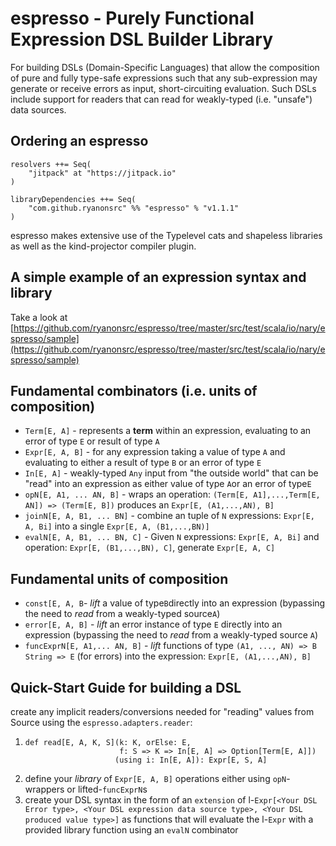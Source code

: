 espresso - Purely Functional Expression DSL Builder Library
===========================================================

For building DSLs (Domain-Specific Languages) that allow the composition of pure and fully type-safe expressions such
that any sub-expression may generate or receive errors as input, short-circuiting evaluation.  Such DSLs include support for readers that can read for weakly-typed (i.e. "unsafe") data sources.

Ordering an espresso
--------------------

```
resolvers ++= Seq(
    "jitpack" at "https://jitpack.io"
)

libraryDependencies ++= Seq(
    "com.github.ryanonsrc" %% "espresso" % "v1.1.1"
)
```

espresso makes extensive use of the Typelevel cats and shapeless libraries as well as the kind-projector
compiler plugin.

A simple example of an expression syntax and library
----------------------------------------------------

Take a look at [https://github.com/ryanonsrc/espresso/tree/master/src/test/scala/io/nary/espresso/sample](https://github.com/ryanonsrc/espresso/tree/master/src/test/scala/io/nary/espresso/sample)

Fundamental combinators (i.e. units of composition)
---------------------------------------------------

* `Term[E, A]` - represents a **term** within an expression, evaluating to an error of type `E` or result of type `A`
* `Expr[E, A, B]` - for any expression taking a value of type `A` and evaluating to either a result of type `B` or an error of type `E`
* `In[E, A]` - weakly-typed `Any` input from "the outside world" that can be "read" into an expression as either value of type `A`or an error of type`E`
* `opN[E, A1, ... AN, B]` - wraps an operation: `(Term[E, A1],...,Term[E, AN]) => (Term[E, B])` produces an `Expr[E, (A1,...,AN), B]`
* `joinN[E, A, B1, ... BN]` - combine an tuple of `N` expressions: `Expr[E, A, Bi]` into a single `Expr[E, A, (B1,...,BN)]`
* `evalN[E, A, B1, ... BN, C]` - Given `N` expressions: `Expr[E, A, Bi]` and operation: `Expr[E, (B1,...,BN), C]`, generate `Expr[E, A, C]`

## Fundamental units of composition

* `const[E, A, B`- _lift_ a value of type`B`directly into an expression (bypassing the need to _read_ from a weakly-typed source`A`)
* `error[E, A, B]` - _lift_ an error instance of type `E` directly into an expression (bypassing the need to _read_ from a weakly-typed source `A`)
* `funcExprN[E, A1,... AN, B]` - _lift_ functions of type `(A1, ..., AN) => B` `String => E` (for errors) into the expression: `Expr[E, (A1,...,AN), B]`

## Quick-Start Guide for building a DSL

create any implicit readers/conversions needed for "reading" values from Source using the `espresso.adapters.reader`:

1. ```
   def read[E, A, K, S](k: K, orElse: E, 
                        f: S => K => In[E, A] => Option[Term[E, A]])
                       (using i: In[E, A]): Expr[E, S, A]
   ```
2. define your _library_ of `Expr[E, A, B]` operations either using `opN`-wrappers or lifted-`funcExprN`s
3. create your DSL syntax in the form of an `extension` of l-`Expr[<Your DSL Error type>, <Your DSL expression data source type>, <Your DSL produced value type>]` as functions that will evaluate the l-`Expr` with a provided library function using an `evalN` combinator
